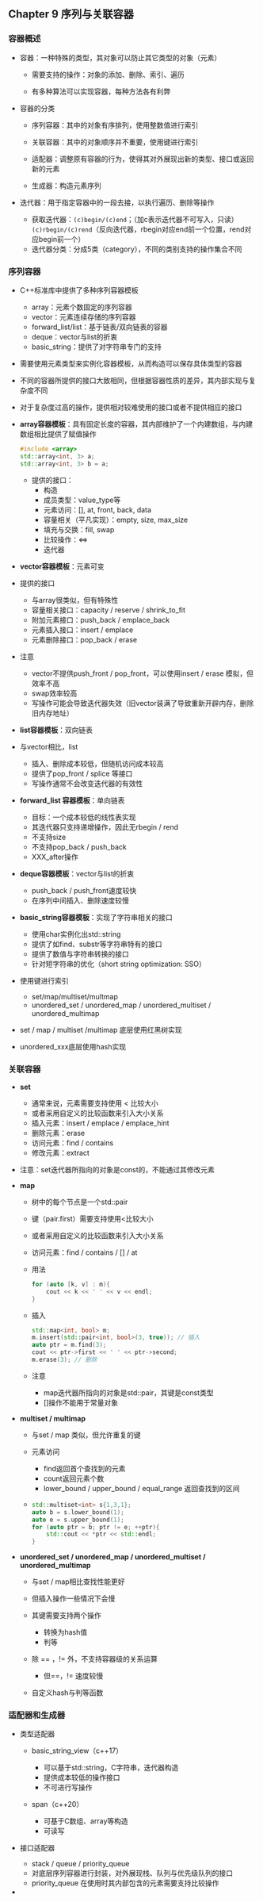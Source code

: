 ## Chapter 9 序列与关联容器

### 容器概述

- 容器：一种特殊的类型，其对象可以防止其它类型的对象（元素）
  - 需要支持的操作：对象的添加、删除、索引、遍历

  - 有多种算法可以实现容器，每种方法各有利弊
  
- 容器的分类
  - 序列容器：其中的对象有序排列，使用整数值进行索引

  - 关联容器：其中的对象顺序并不重要，使用键进行索引
  
  - 适配器：调整原有容器的行为，使得其对外展现出新的类型、接口或返回新的元素
  
  - 生成器：构造元素序列
  
- 迭代器：用于指定容器中的一段去接，以执行遍历、删除等操作
  - 获取迭代器：`(c)begin/(c)end`；（加c表示迭代器不可写入，只读）`(c)rbegin/(c)rend`（反向迭代器，rbegin对应end前一个位置，rend对应begin前一个）
  - 迭代器分类：分成5类（category），不同的类别支持的操作集合不同

### 序列容器

- C++标准库中提供了多种序列容器模板

  - array：元素个数固定的序列容器
  - vector：元素连续存储的序列容器
  - forward_list/list：基于链表/双向链表的容器
  - deque：vector与list的折衷
  - basic_string：提供了对字符串专门的支持

- 需要使用元素类型来实例化容器模板，从而构造可以保存具体类型的容器

- 不同的容器所提供的接口大致相同，但根据容器性质的差异，其内部实现与复杂度不同

- 对于复杂度过高的操作，提供相对较难使用的接口或者不提供相应的接口

- **array容器模板**：具有固定长度的容器，其内部维护了一个内建数组，与内建数组相比提供了赋值操作

  ```c++
  #include <array>
  std::array<int, 3> a;
  std::array<int, 3> b = a;
  ```

  - 提供的接口：
    - 构造
    - 成员类型：value_type等
    - 元素访问：[], at, front, back, data
    - 容量相关（平凡实现）：empty, size, max_size
    - 填充与交换：fill, swap
    - 比较操作：<=>
    - 迭代器

- **vector容器模板**：元素可变

- 提供的接口

  - 与array很类似，但有特殊性
  - 容量相关接口：capacity / reserve / shrink_to_fit
  - 附加元素接口：push_back / emplace_back
  - 元素插入接口：insert / emplace
  - 元素删除接口：pop_back / erase

- 注意

  - vector不提供push_front / pop_front，可以使用insert / erase 模拟，但效率不高
  - swap效率较高
  - 写操作可能会导致迭代器失效（旧vector装满了导致重新开辟内存，删除旧内存地址）

- **list容器模板**：双向链表

- 与vector相比，list

  - 插入、删除成本较低，但随机访问成本较高
  - 提供了pop_front / splice 等接口
  - 写操作通常不会改变迭代器的有效性

- **forward_list 容器模板**：单向链表

  - 目标：一个成本较低的线性表实现
  - 其迭代器只支持递增操作，因此无rbegin / rend
  - 不支持size
  - 不支持pop_back / push_back
  - XXX_after操作

- **deque容器模板**：vector与list的折衷
  
  - push_back / push_front速度较快
  - 在序列中间插入、删除速度较慢
  
- **basic_string容器模板**：实现了字符串相关的接口
  
  - 使用char实例化出std::string
  - 提供了如find、substr等字符串特有的接口
  - 提供了数值与字符串转换的接口
  - 针对短字符串的优化（short string optimization: SSO）
  
- 使用键进行索引
  - set/map/multiset/multmap
  - unordered_set / unordered_map / unordered_multiset / unordered_multimap
  
- set / map / multiset /multimap 底层使用红黑树实现

- unordered_xxx底层使用hash实现

### 关联容器

- **set** 

  - 通常来说，元素需要支持使用 < 比较大小
  - 或者采用自定义的比较函数来引入大小关系
  - 插入元素：insert / emplace / emplace_hint
  - 删除元素：erase
  - 访问元素：find / contains
  - 修改元素：extract

- 注意：set迭代器所指向的对象是const的，不能通过其修改元素

- **map**

  - 树中的每个节点是一个std::pair
  - 键（pair.first）需要支持使用<比较大小
  - 或者采用自定义的比较函数来引入大小关系
  - 访问元素：find / contains / [] / at

  - 用法

    ```c++
    for (auto [k, v] : m){
    	cout << k << ' ' << v << endl;
    }
    ```

  - 插入

    ```c++
    std::map<int, bool> m;
    m.insert(std::pair<int, bool>(3, true)); // 插入
    auto ptr = m.find(3);
    cout << ptr->first << ' ' << ptr->second;
    m.erase(3); // 删除
    ```

  - 注意

    - map迭代器所指向的对象是std::pair，其键是const类型
    - []操作不能用于常量对象

- **multiset / multimap**

  - 与set  / map 类似，但允许重复的键

  - 元素访问

    - find返回首个查找到的元素
    - count返回元素个数
    - lower_bound / upper_bound / equal_range 返回查找到的区间

  - ```c++
    std::multiset<int> s{1,3,1};
    auto b = s.lower_bound(1);
    auto e = s.upper_bound(1);
    for (auto ptr = b; ptr != e; ++ptr){
    	std::cout << *ptr << std::endl;
    }
    ```

- **unordered_set / unordered_map / unordered_multiset / unordered_multimap**

  - 与set / map相比查找性能更好
  - 但插入操作一些情况下会慢
  - 其键需要支持两个操作
    - 转换为hash值
    - 判等

  - 除 == ，!= 外，不支持容器级的关系运算
    - 但==，!= 速度较慢

  - 自定义hash与判等函数


### 适配器和生成器

- 类型适配器
  - basic_string_view（c++17）
    - 可以基于std::string，C字符串，迭代器构造
    - 提供成本较低的操作接口
    - 不可进行写操作

  - span（c++20）
    - 可基于C数组、array等构造
    - 可读写

- 接口适配器
  - stack / queue / priority_queue
  - 对底层序列容器进行封装，对外展现栈、队列与优先级队列的接口
  - priority_queue 在使用时其内部包含的元素需要支持比较操作
- 





















